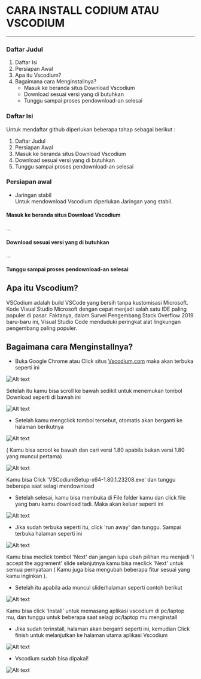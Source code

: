 # **CARA INSTALL CODIUM ATAU VSCODIUM**
----------------------------------------


### Daftar Judul
1. Daftar Isi
2. Persiapan Awal
3. Apa itu Vscodium? 
4. Bagaimana cara Menginstallnya?
   - Masuk ke beranda situs Download Vscodium
   - Download sesuai versi yang di butuhkan
   - Tunggu sampai proses pendownload-an selesai

   

### Daftar Isi
Untuk mendaftar github diperlukan beberapa tahap sebagai berikut :
1. Daftar Judul
1. Persiapan Awal
1. Masuk ke beranda situs Download Vscodium
1. Download sesuai versi yang di butuhkan
1. Tunggu sampai proses pendownload-an selesai


### Persiapan awal
- Jaringan stabil<br>
  Untuk mendownload Vscodium diperlukan Jaringan yang stabil.

#### Masuk ke beranda situs Download Vscodium
...
#### Download sesuai versi yang di butuhkan
...
#### Tunggu sampai proses pendownload-an selesai


## Apa itu Vscodium? 

VSCodium adalah build VSCode yang bersih tanpa kustomisasi Microsoft. Kode Visual Studio Microsoft dengan cepat menjadi salah satu IDE paling populer di pasar. Faktanya, dalam Survei Pengembang Stack Overflow 2019 baru-baru ini, Visual Studio Code menduduki peringkat alat lingkungan pengembang paling populer.

## Bagaimana cara Menginstallnya?

* Buka Google Chrome atau Click situs [Vscodium.com](https://vscodium.com/) maka akan terbuka seperti ini

![Alt text](gambar/vc1.png)

  Setelah itu kamu bisa scroll ke bawah sedikit untuk menemukan tombol Download seperti di bawah ini 

![Alt text](gambar/vc2.png)

* Setelah kamu mengclick tombol tersebut, otomatis akan berganti ke halaman berikutnya

![Alt text](gambar/vc3.png)

( Kamu bisa scrool ke bawah dan cari versi 1.80 apabila bukan versi 1.80 yang muncul pertama)

![Alt text](gambar/vc4.png)

Kamu bisa Click 'VSCodiumSetup-x64-1.80.1.23208.exe' dan tunggu beberapa saat selagi mendownload

* Setelah selesai, kamu bisa membuka di File folder kamu dan click file yang baru kamu download tadi. Maka akan keluar seperti ini

![Alt text](gambar/vc6.jpg)


* Jika sudah terbuka seperti itu, click 'run away' dan tunggu. Sampai terbuka halaman seperti ini

![Alt text](gambar/vc7.jpg)

Kamu bisa meclick tombol 'Next' dan jangan lupa ubah pilihan mu menjadi 'I accept the aggrement' slide selanjutnya kamu bisa meclick 'Next' untuk semua pernyataan ( Kamu juga bisa mengubah beberapa fitur sesuai yang kamu inginkan ).

* Setelah itu apabila ada muncul slide/halaman seperti contoh berikut

![Alt text](gambar/vc8.jpg)

Kamu bisa click 'Install' untuk memasang aplikasi vscodium di pc/laptop mu, dan tunggu untuk beberapa saat selagi pc/laptop mu menginstall

* Jika sudah terinstall, halaman akan berganti seperti ini, kemudian Click finish untuk melanjutkan ke halaman utama aplikasi Vscodium

![Alt text](gambar/vc9.jpg)

* Vscodium sudah bisa dipakai!

![Alt text](gambar/vc10.jpg)
